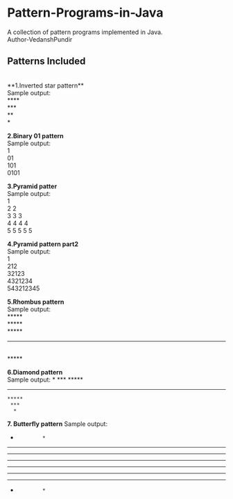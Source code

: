 # Pattern-Programs-in-Java
A collection of pattern programs implemented in Java.
<br>
Author-VedanshPundir

## Patterns Included
<br>
**1.Inverted star pattern**
<br>
Sample output:
<br>
****
<br>
***
<br>
**
<br>
*

**2.Binary 01 pattern**
<br>
Sample output:
<br>
1
<br>
01
<br>
101
<br>
0101

**3.Pyramid patter**
<br>
Sample output:
<br>
       1
       <br>
      2 2
      <br>
     3 3 3
     <br>
    4 4 4 4
    <br>
   5 5 5 5 5

**4.Pyramid pattern part2**
<br>
Sample output:
<br>
       1
       <br>
      212
      <br>
     32123
     <br>
    4321234
    <br>
   543212345

**5.Rhombus pattern**
<br>
Sample output:
<br>
      *****
      <br>
     *****
     <br>
    *****
    <br>
   *****
   <br>
  ***** 

 **6.Diamond pattern**
 <br>
 Sample output:
      *
     ***
    *****
   *******
    *****
     ***
      *

  **7. Butterfly pattern**
  Sample output:
  *             *
  * *         * *
  * * *     * * *
  * * * * * * * *
  * * * * * * * *
  * * *     * * *
  * *         * *
  *             *

    
    
    
  
   
   
  


